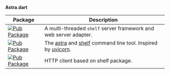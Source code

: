 **Astra.dart**

| Package | Description |
|---|---|
| [![Pub Package][astra_icon]][astra] | A multi-threaded `shelf` server framework and web server adapter. |
| [![Pub Package][astra_cli_icon]][astra_cli] | The [astra][] and [shelf][] command line tool. Inspired by [uvicorn][]. |
| [![Pub Package][shelf_client_icon]][shelf_client] | HTTP client based on shelf package. |

[astra_icon]: https://img.shields.io/pub/v/astra.svg
[astra]: https://pub.dev/packages/astra
[astra_cli_icon]: https://img.shields.io/pub/v/astra_cli.svg
[astra_cli]: https://pub.dev/packages/astra_cli
[shelf_client_icon]: https://img.shields.io/pub/v/shelf_client.svg
[shelf_client]: https://pub.dev/packages/shelf_client

[shelf]: https://pub.dev/packages/shelf
[uvicorn]: https://github.com/encode/uvicorn